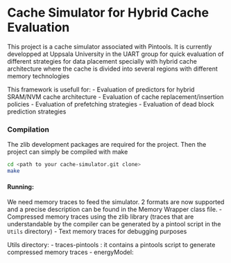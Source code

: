 
Cache Simulator for Hybrid Cache Evaluation 
===========================================

This project is a cache simulator associated with Pintools. It is currently developped at Uppsala University in the UART group for quick evaluation of different strategies for data placement specially with hybrid cache architecture where the cache is divided into several regions with different memory technologies

This framework is usefull for: 
	- Evaluation of predictors for hybrid SRAM/NVM cache architecture
	- Evaluation of cache replacement/insertion policies
	- Evaluation of prefetching strategies
	- Evaluation of dead block prediction strategies 


### Compilation 

The zlib development packages are required for the project. Then the project can simply be compiled with make 

```bash 
cd <path to your cache-simulator.git clone>
make
```

#### Running:

We need memory traces to feed the simulator. 2 formats are now supported and a precise description can be found in the Memory Wrapper class file. 
	- Compressed memory traces using the zlib library (traces that are understandable by the compiler can be generated by a pintool script in the ```Utils``` directory)
	- Text memory traces for debugging purposes 


Utils directory:
	- traces-pintools : it contains a pintools script to generate compressed memory traces 
	- energyModel:
